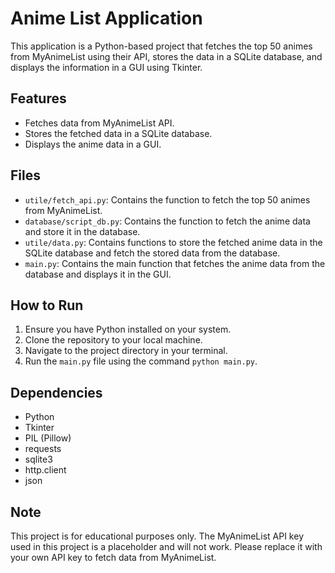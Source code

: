 # Anime List Application

This application is a Python-based project that fetches the top 50 animes from MyAnimeList using their API, stores the data in a SQLite database, and displays the information in a GUI using Tkinter.

## Features

- Fetches data from MyAnimeList API.
- Stores the fetched data in a SQLite database.
- Displays the anime data in a GUI.

## Files

- `utile/fetch_api.py`: Contains the function to fetch the top 50 animes from MyAnimeList.
- `database/script_db.py`: Contains the function to fetch the anime data and store it in the database.
- `utile/data.py`: Contains functions to store the fetched anime data in the SQLite database and fetch the stored data from the database.
- `main.py`: Contains the main function that fetches the anime data from the database and displays it in the GUI.

## How to Run

1. Ensure you have Python installed on your system.
2. Clone the repository to your local machine.
3. Navigate to the project directory in your terminal.
4. Run the `main.py` file using the command `python main.py`.

## Dependencies

- Python
- Tkinter
- PIL (Pillow)
- requests
- sqlite3
- http.client
- json

## Note

This project is for educational purposes only. The MyAnimeList API key used in this project is a placeholder and will not work. Please replace it with your own API key to fetch data from MyAnimeList.
